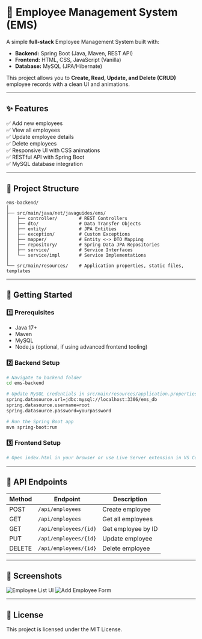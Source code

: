 # 🏢 Employee Management System (EMS)

A simple **full-stack** Employee Management System built with:
- **Backend:** Spring Boot (Java, Maven, REST API)
- **Frontend:** HTML, CSS, JavaScript (Vanilla)
- **Database:** MySQL (JPA/Hibernate)

This project allows you to **Create, Read, Update, and Delete (CRUD)** employee records with a clean UI and animations.

---

## ✨ Features
✅ Add new employees  
✅ View all employees  
✅ Update employee details  
✅ Delete employees  
✅ Responsive UI with CSS animations  
✅ RESTful API with Spring Boot  
✅ MySQL database integration  

---

## 📂 Project Structure

```
ems-backend/
│
├── src/main/java/net/javaguides/ems/
│   ├── controller/        # REST Controllers
│   ├── dto/               # Data Transfer Objects
│   ├── entity/            # JPA Entities
│   ├── exception/         # Custom Exceptions
│   ├── mapper/            # Entity <-> DTO Mapping
│   ├── repository/        # Spring Data JPA Repositories
│   ├── service/           # Service Interfaces
│   └── service/impl       # Service Implementations
│
└── src/main/resources/    # Application properties, static files, templates
```

---

## 🚀 Getting Started

### 1️⃣ Prerequisites
- Java 17+
- Maven
- MySQL
- Node.js (optional, if using advanced frontend tooling)

### 2️⃣ Backend Setup
```bash
# Navigate to backend folder
cd ems-backend

# Update MySQL credentials in src/main/resources/application.properties
spring.datasource.url=jdbc:mysql://localhost:3306/ems_db
spring.datasource.username=root
spring.datasource.password=yourpassword

# Run the Spring Boot app
mvn spring-boot:run
```

### 3️⃣ Frontend Setup
```bash
# Open index.html in your browser or use Live Server extension in VS Code
```

---

## 📡 API Endpoints

| Method | Endpoint               | Description        |
|--------|------------------------|--------------------|
| POST   | `/api/employees`       | Create employee    |
| GET    | `/api/employees`       | Get all employees  |
| GET    | `/api/employees/{id}`  | Get employee by ID |
| PUT    | `/api/employees/{id}`  | Update employee    |
| DELETE | `/api/employees/{id}`  | Delete employee    |

---

## 📸 Screenshots

![Employee List UI](screenshots/employee_list.png)
![Add Employee Form](screenshots/add_employee.png)

---

## 📜 License
This project is licensed under the MIT License.
